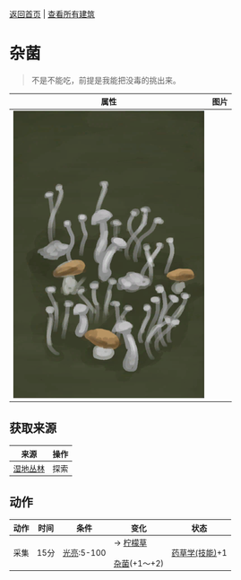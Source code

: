 [返回首页](index.md)   |  [查看所有建筑](building.md)
# 杂菌  
> 不是不能吃，前提是我能把没毒的挑出来。  
  
  属性  |   图片   
 ----  |  ----:   
   |  ![](Sprite/AssortedMushroomsPlant.png)   
  
## 获取来源  
来源  |  操作  
----  |  ----  
[湿地丛林](Wetlands.md)  |  探索  
## 动作  
动作  |  时间  |  条件  |  变化  |  状态  
----  |  ----  |  ----  |  ----  |  ----  
采集  |  15分  |  [光亮](Light.md):5-100  |  → [柠檬草](LemongrassStalks.md)<br><br>[杂菌](AssortedMushrooms.md)(+1～+2)  |  [药草学(技能)](Skill_Herbology.md)+1  
